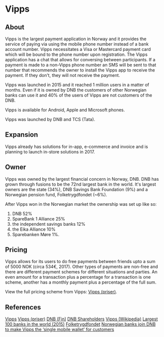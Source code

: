 # Vipps

## About

Vipps is the largest payment application in Norway and it provides the service of paying via using the mobile phone number instead of a bank account number. Vipps necessitates a Visa or Mastercard payment card which will be bound to the phone number upon registration. The Vipps application has a chat that allows for conversing between participants. If a payment is made to a non-Vipps phone number an SMS will be sent to that number that recommends the owner to install the Vipps app to receive the payment. If they don't, they will not receive the payment.

Vipps was launched in 2015 and it reached 1 million users in a matter of months. Even if it is owned by DNB the customers of other Norwegian banks can use it and 40% of the users of Vipps are not customers of the DNB.

Vipps is available for Android, Apple and Microsoft phones.

Vipps was launched by DNB and TCS (Tata).

## Expansion

Vipps already has solutions for in-app, e-commerce and invoice and is planning to launch in-store solutions in 2017.

## Owner

Vipps was owned by the largest financial concern in Norway, DNB. DNB has grown through fusions to be the 72nd largest bank in the world. It's largest owners are the state (34%), DNB Savings Bank Foundation (9%) and a Norwegian pension fund, Folketrygdfondet (~6%).

After Vipps won in the Norwegian market the ownership was set up like so:
 1. DNB 52%
 2. SpareBank 1 Alliance 25%
 3. the independent savings banks 12%
 4. the Eika Alliance 10%
 5. Sparebanken Møre 1%.

## Pricing

Vipps allows for its users to do free payments between friends upto a sum of 5000 NOK (circa 534€, 2017). Other types of payments are non-free and there are different payment schemes for different situations and parties. An even amount for a transaction plus a percentage for a transaction is one scheme, another has a monthly payment plus a percentage of the full sum.

View the full pricing scheme from Vipps: [Vipps (priser)](https://www.vipps.no/priser.html).

## References

[Vipps](https://www.vipps.no/)
[Vipps (priser)](https://www.vipps.no/priser.html)
[DNB (Fin)](https://fi.wikipedia.org/wiki/DNB_(norjalainen_pankki))
[DNB Shareholders](https://www.dnb.no/en/about-us/investor-relations/dnb-share/shareholders.html)
[Vipps (Wikipedia)](https://en.wikipedia.org/wiki/Vipps)
[Largest 100 banks in the world (2015)](https://www.snl.com/InteractiveX/Article.aspx?cdid=A-33361429-13866)
[Folketrygdfondet](https://no.wikipedia.org/wiki/Folketrygdfondet)
[Norwegian banks join DNB to make Vipps the ‘single mobile wallet’ for customers](https://www.nfcworld.com/2017/02/14/350165/norwegian-banks-join-dnb-make-vipps-single-mobile-wallet-customers/)
